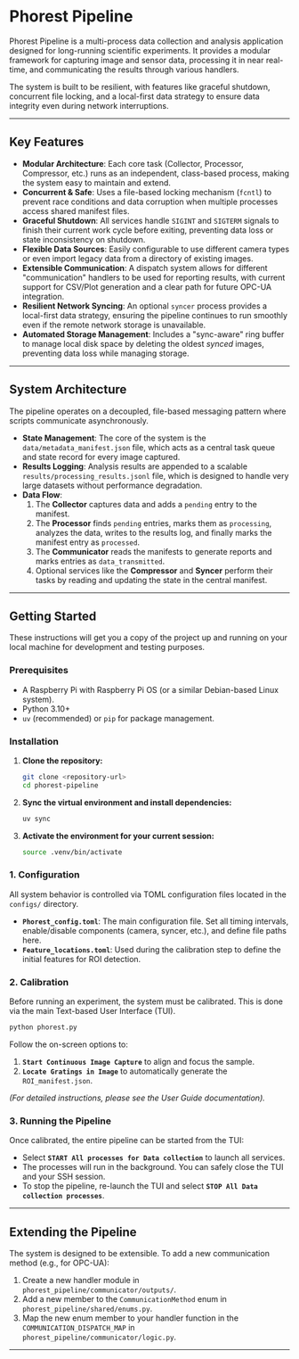 # Phorest Pipeline

Phorest Pipeline is a multi-process data collection and analysis application designed for long-running scientific experiments. It provides a modular framework for capturing image and sensor data, processing it in near real-time, and communicating the results through various handlers.

The system is built to be resilient, with features like graceful shutdown, concurrent file locking, and a local-first data strategy to ensure data integrity even during network interruptions.

---

## Key Features

* **Modular Architecture**: Each core task (Collector, Processor, Compressor, etc.) runs as an independent, class-based process, making the system easy to maintain and extend.
* **Concurrent & Safe**: Uses a file-based locking mechanism (`fcntl`) to prevent race conditions and data corruption when multiple processes access shared manifest files.
* **Graceful Shutdown**: All services handle `SIGINT` and `SIGTERM` signals to finish their current work cycle before exiting, preventing data loss or state inconsistency on shutdown.
* **Flexible Data Sources**: Easily configurable to use different camera types or even import legacy data from a directory of existing images.
* **Extensible Communication**: A dispatch system allows for different "communication" handlers to be used for reporting results, with current support for CSV/Plot generation and a clear path for future OPC-UA integration.
* **Resilient Network Syncing**: An optional `syncer` process provides a local-first data strategy, ensuring the pipeline continues to run smoothly even if the remote network storage is unavailable.
* **Automated Storage Management**: Includes a "sync-aware" ring buffer to manage local disk space by deleting the oldest *synced* images, preventing data loss while managing storage.

---

## System Architecture

The pipeline operates on a decoupled, file-based messaging pattern where scripts communicate asynchronously.

* **State Management**: The core of the system is the `data/metadata_manifest.json` file, which acts as a central task queue and state record for every image captured.
* **Results Logging**: Analysis results are appended to a scalable `results/processing_results.jsonl` file, which is designed to handle very large datasets without performance degradation.
* **Data Flow**:
    1.  The **Collector** captures data and adds a `pending` entry to the manifest.
    2.  The **Processor** finds `pending` entries, marks them as `processing`, analyzes the data, writes to the results log, and finally marks the manifest entry as `processed`.
    3.  The **Communicator** reads the manifests to generate reports and marks entries as `data_transmitted`.
    4.  Optional services like the **Compressor** and **Syncer** perform their tasks by reading and updating the state in the central manifest.

---

## Getting Started

These instructions will get you a copy of the project up and running on your local machine for development and testing purposes.

### Prerequisites

* A Raspberry Pi with Raspberry Pi OS (or a similar Debian-based Linux system).
* Python 3.10+
* `uv` (recommended) or `pip` for package management.

### Installation

1.  **Clone the repository:**
    ```bash
    git clone <repository-url>
    cd phorest-pipeline
    ```

2.  **Sync the virtual environment and install dependencies:**
    ```bash
    uv sync
    ```

3.  **Activate the environment for your current session:**
    ```bash
    source .venv/bin/activate
    ```


### 1. Configuration

All system behavior is controlled via TOML configuration files located in the `configs/` directory.

* **`Phorest_config.toml`**: The main configuration file. Set all timing intervals, enable/disable components (camera, syncer, etc.), and define file paths here.
* **`Feature_locations.toml`**: Used during the calibration step to define the initial features for ROI detection.

### 2. Calibration

Before running an experiment, the system must be calibrated. This is done via the main Text-based User Interface (TUI).

```bash
python phorest.py
```

Follow the on-screen options to:

1.  **`Start Continuous Image Capture`** to align and focus the sample.
2.  **`Locate Gratings in Image`** to automatically generate the `ROI_manifest.json`.

*(For detailed instructions, please see the User Guide documentation).*

### 3. Running the Pipeline

Once calibrated, the entire pipeline can be started from the TUI:

* Select **`START All processes for Data collection`** to launch all services.
* The processes will run in the background. You can safely close the TUI and your SSH session.
* To stop the pipeline, re-launch the TUI and select **`STOP All Data collection processes`**.

---

## Extending the Pipeline

The system is designed to be extensible. To add a new communication method (e.g., for OPC-UA):

1.  Create a new handler module in `phorest_pipeline/communicator/outputs/`.
2.  Add a new member to the `CommunicationMethod` enum in `phorest_pipeline/shared/enums.py`.
3.  Map the new enum member to your handler function in the `COMMUNICATION_DISPATCH_MAP` in `phorest_pipeline/communicator/logic.py`.

---